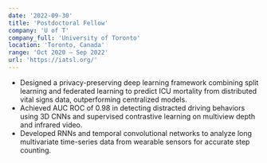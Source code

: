 ```yaml
---
date: '2022-09-30'
title: 'Postdoctoral Fellow'
company: 'U of T'
company_full: 'University of Toronto'
location: 'Toronto, Canada'
range: 'Oct 2020 – Sep 2022'
url: 'https://iatsl.org/'
---
```


- Designed a privacy-preserving deep learning framework combining split learning and federated learning to predict ICU mortality from distributed vital signs data, outperforming centralized models.
- Achieved AUC ROC of 0.98 in detecting distracted driving behaviors using 3D CNNs and supervised contrastive learning on multiview depth and infrared video.
- Developed RNNs and temporal convolutional networks to analyze long multivariate time-series data from wearable sensors for accurate step counting.
